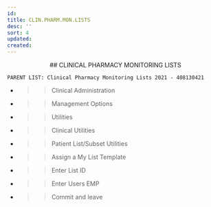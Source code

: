 ```yaml
---
id: 
title: CLIN.PHARM.MON.LISTS
desc: ''
sort: 4
updated: 
created: 
---
```


<center> ## CLINICAL PHARMACY MONITORING LISTS </center>

```note
PARENT LIST: Clinical Pharmacy Monitoring Lists 2021 - 408130421
```

* >> Clinical Administration
* >> Management Options
* >> Utilities 
* >> Clinical Utilities
* >> Patient List/Subset Utilities
* >> Assign a My List Template
* >> Enter List ID
* >> Enter Users EMP
* >> Commit and leave

